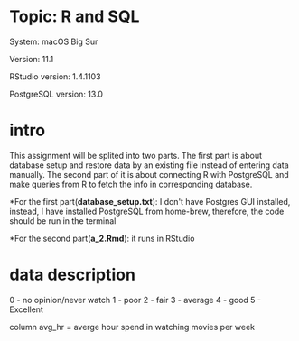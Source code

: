 # Topic: R and SQL


System: macOS Big Sur

Version: 11.1

RStudio version: 1.4.1103

PostgreSQL version: 13.0



# intro

This assignment will be splited into two parts. The first part is about database setup and restore data by an existing file instead of entering data manually. The second part of it is about connecting R with PostgreSQL and make queries from R to fetch the info in corresponding database. 

*For the first part(**database_setup.txt**): I don't have Postgres GUI installed, instead, I have installed PostgreSQL from home-brew, therefore, the code should be run in the terminal

*For the second part(**a_2.Rmd**): it runs in RStudio


# data description

0 - no opinion/never watch
1 - poor
2 - fair
3 - average
4 - good
5 - Excellent

column avg_hr = averge hour spend in watching movies per week

